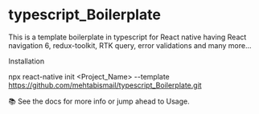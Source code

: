 # typescript_Boilerplate
This is a template boilerplate in typescript for React native having React navigation 6, redux-toolkit, RTK query, error validations and many more...


Installation

npx react-native init <Project_Name> --template https://github.com/mehtabismail/typescript_Boilerplate.git


📚 See the docs for more info or jump ahead to Usage.

